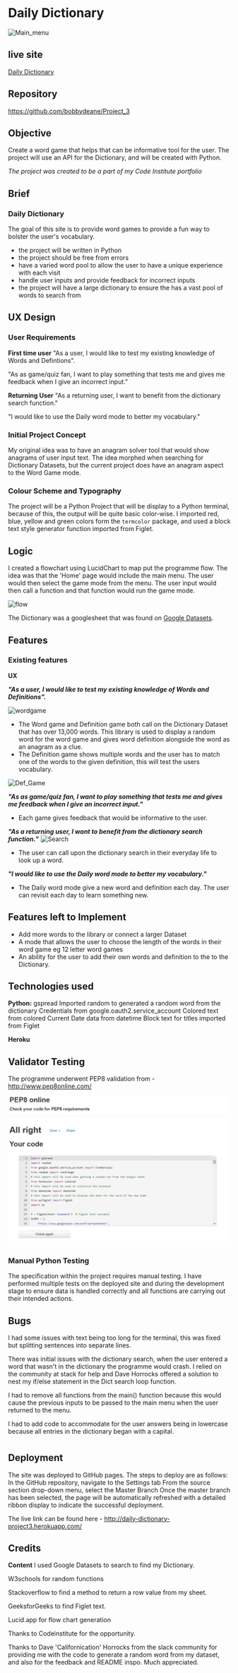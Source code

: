 # Daily Dictionary

![Main_menu](https://github.com/bobbydeane/Project_3/blob/main/images/Daily-Dictionary.png?raw=true)

## live site

[Daily Dictionary](http://daily-dictionary-project3.herokuapp.com/)

## Repository

https://github.com/bobbydeane/Project_3

## Objective

Create a word game that helps that can be informative tool for the user. The project will use an API for the Dictionary, and will be created with Python.

*The project was created to be a part of my Code Institute portfolio*

## Brief

### Daily Dictionary

The goal of this site is to provide word games to provide a fun way to bolster the user's vocabulary.

-   the project will be written in Python
-   the project should be free from errors
-   have a varied word pool to allow the user to have a unique experience with each visit
-   handle user inputs and provide feedback for incorrect inputs
-   the project will have a large dictionary to ensure the has a vast pool of words to search from

## UX Design

### User Requirements

**First time user**
"As a user, I would like to test my existing knowledge of Words and Defintions".

"As as game/quiz fan, I want to play something that tests me and gives me feedback when I give an incorrect input."

**Returning User**
"As a returning user, I want to benefit from the dictionary search function."

"I would like to use the Daily word mode to better my vocabulary."

### Initial  Project Concept

My original idea was to have an anagram solver tool that would show anagrams of user input text. The idea morphed when searching for Dictionary Datasets, but the current project does have an anagram aspect to the Word Game mode.

### Colour Scheme and Typography

The project will be a Python Project that will be display to a Python terminal, because of this, the output will be quite basic color-wise. I imported red, blue, yellow and green colors form the `termcolor` package, and used a block text style generator function imported from Figlet.

## Logic

I created a flowchart using LucidChart to map put the programme flow. The idea was that the 'Home' page would include the main menu. The user would then select the game mode from the menu. The user input would then call a function and that function would run the game mode.

![flow](https://github.com/bobbydeane/Project_3/blob/main/images/Flow.png?raw=true)

The Dictionary was a googlesheet that was found on [Google Datasets](https://datasetsearch.research.google.com/).



## Features

### Existing features

**UX**

***"As a user, I would like to test my existing knowledge of Words and Definitions".***

![wordgame](https://github.com/bobbydeane/Project_3/blob/main/images/Word%20Game.png?raw=true)

 - The Word game and Definition game both call on the Dictionary Dataset that has over 13,000 words. This library is used to display a random word for the word game and gives  word definition alongside the word as an anagram as a clue.
 - The Definition game shows multiple words and the user has to match one of the words to the given definition, this will test the users vocabulary.

 ![Def_Game](https://github.com/bobbydeane/Project_3/blob/main/images/Definition.png?raw=true)

***"As as game/quiz fan, I want to play something that tests me and gives me feedback when I give an incorrect input."***

 - Each game gives feedback that would be informative to the user.

***"As a returning user, I want to benefit from the dictionary search function.*"**
![Search](https://github.com/bobbydeane/Project_3/blob/main/images/Search.png?raw=true)
 - The user can call upon the dictionary search in their everyday life to look up a word.

***"I would like to use the Daily word mode to better my vocabulary."***


 - The Daily word mode give a new word and definition each day. The user can revisit each day to learn something new.

##



## Features left to Implement

 - Add more words to the library or connect a larger Dataset
 - A mode that allows the user to choose the length of the words in their word game eg 12 letter word games
 - An ability for the user to add their own words and definition to the to the Dictionary.

##

## Technologies used

 **Python:**
 gspread
Imported random to generated a random word from the dictionary
Credentials from google.oauth2.service_account
Colored text from colored
Current Date data from datetime
Block text for titles imported from Figlet

**Heroku**

## Validator Testing

The programme underwent PEP8 validation from - http://www.pep8online.com/

![PEP8](https://github.com/bobbydeane/Project_3/blob/main/images/PEP8_validator.png?raw=true)

### Manual Python Testing

The specification within the project requires manual testing. I have performed multiple tests on the deployed site and during the development stage to ensure data is handled correctly and all functions are carrying out their intended actions.

##

## Bugs

I had some issues with text being too long for the terminal, this was fixed but splitting sentences into separate lines.

There was initial issues with the dictionary search, when the user entered a word that wasn't in the dictionary the programme would crash. I relied on the community at stack for help and Dave Horrocks offered a solution to nest my if/else statement in the Dict search loop function.

I had to remove all functions from the main() function because this would cause the previous inputs to be passed to the main menu when the user returned to the menu.

I had to add code to accommodate for the user answers being in lowercase because all entries in the dictionary began with a capital.

#
## Deployment

The site was deployed to GitHub pages. The steps to deploy are as follows: In the GitHub repository, navigate to the Settings tab From the source section drop-down menu, select the Master Branch Once the master branch has been selected, the page will be automatically refreshed with a detailed ribbon display to indicate the successful deployment.

The live link can be found here - http://daily-dictionary-project3.herokuapp.com/

## Credits

**Content**
I used Google Datasets to search to find my Dictionary.

W3schools for random functions

Stackoverflow to find a method to return a row value from my sheet.

GeeksforGeeks to find Figlet text.

Lucid.app for flow chart generation

Thanks to Codeinstitute for the opportunity.

Thanks to Dave 'Californication' Horrocks from the slack community for providing me with the code to generate a random word from my dataset, and also for the feedback and README inspo. Much appreciated.




